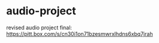 # audio-project
revised audio project final: https://pitt.box.com/s/cn30i1on71bzesmwrxlhdns6xbq7jrah
